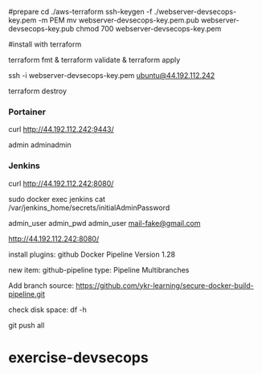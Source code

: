 
#prepare
cd ./aws-terraform
ssh-keygen -f ./webserver-devsecops-key.pem -m PEM
mv webserver-devsecops-key.pem.pub webserver-devsecops-key.pub
chmod 700 webserver-devsecops-key.pem

#install with terraform

terraform fmt & terraform validate & terraform apply

ssh -i webserver-devsecops-key.pem  ubuntu@44.192.112.242

terraform destroy

### Portainer
curl http://44.192.112.242:9443/

admin
adminadmin


### Jenkins
curl http://44.192.112.242:8080/

sudo docker exec jenkins cat /var/jenkins_home/secrets/initialAdminPassword

admin_user
admin_pwd
admin_user
mail-fake@gmail.com

http://44.192.112.242:8080/

install plugins:
github
Docker Pipeline Version 1.28 

new item: github-pipeline
type: Pipeline Multibranches

Add branch source:
https://github.com/ykr-learning/secure-docker-build-pipeline.git

check disk space:
df -h

git push all

# exercise-devsecops
